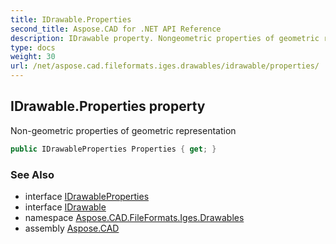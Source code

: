 ```yaml
---
title: IDrawable.Properties
second_title: Aspose.CAD for .NET API Reference
description: IDrawable property. Nongeometric properties of geometric representation
type: docs
weight: 30
url: /net/aspose.cad.fileformats.iges.drawables/idrawable/properties/
---
```

## IDrawable.Properties property

Non-geometric properties of geometric representation

```csharp
public IDrawableProperties Properties { get; }
```

### See Also

* interface [IDrawableProperties](../../idrawableproperties/)
* interface [IDrawable](../)
* namespace [Aspose.CAD.FileFormats.Iges.Drawables](../../idrawable/)
* assembly [Aspose.CAD](../../../)


